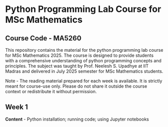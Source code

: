 # Python Programming Lab Course for MSc Mathematics

## Course Code - MA5260

This repository contains the material for the python programming lab course for MSc Mathematics 2025. The course is designed to provide students with a comprehensive understanding of python programming concepts and principles. The subject was taught by Prof. Neelesh S. Upadhye at IIT Madras and delivered in July 2025 semester for MSc Mathematics students.

Note - The reading material prepared for each week is available. It is strictly meant for course-use only. Please do not share it outside the course context or redistribute it without permission.

## Week 1

**Content** - Python installation; running code; using Jupyter notebooks